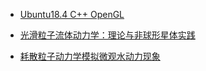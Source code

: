 * [Ubuntu18.4  C++ OpenGL ](./evn.html)

* [光滑粒子流体动力学：理论与非球形星体实践](./SPH1977.html)

* [耗散粒子动力学模拟微观水动力现象](./DPD1992.html)

